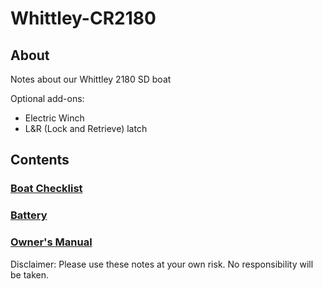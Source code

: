 # Whittley-CR2180

## About
Notes about our Whittley 2180 SD boat

Optional add-ons:
- Electric Winch
- L&R (Lock and Retrieve) latch

## Contents

### [Boat Checklist](/Boat-Checklist.md)

### [Battery](//Batteries.md)

### [Owner's Manual](/Whittley-Owners-Manual-CR2180.pdf)

Disclaimer: Please use these notes at your own risk. No responsibility will be taken.
